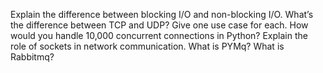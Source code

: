 Explain the difference between blocking I/O and non-blocking I/O.
What’s the difference between TCP and UDP? Give one use case for each.
How would you handle 10,000 concurrent connections in Python?
Explain the role of sockets in network communication.
What is PYMq?
What is Rabbitmq?
